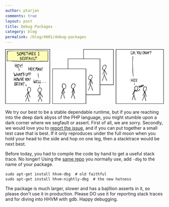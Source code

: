 ```yaml
---
author: ptarjan
comments: true
layout: post
title: Debug Packages
category: blog
permalink: /blog/4601/debug-packages
---
```


![](/static/images/posts/1218.png)

We try our best to be a stable dependable runtime, but if you are reaching into the deep dark abyss of the PHP language, you might stumble upon a dark corner where we segfault or assert. First of all, we are sorry. Secondly, we would love you to [report the issue](https://github.com/facebook/hhvm/issues), and if you can put together a small test case that is best. If it only reproduces under the full moon when you hold your head to the side and hop on one leg, then a stacktrace would be next best.

<!--truncate-->

Before today, you had to compile the code by hand to get a useful stack trace. No longer! Using the [same repo](https://github.com/facebook/hhvm/wiki#installing-pre-built-packages-for-hhvm) you normally use, add `-dbg` to the name of your package.


    sudo apt-get install hhvm-dbg  # old faithful
    sudo apt-get install hhvm-nightly-dbg  # the new hotness


The package is much larger, slower and has a bajillion asserts in it, so please don't use it in production. Please DO use it for reporting stack traces and for diving into HHVM with gdb. Happy debugging.

